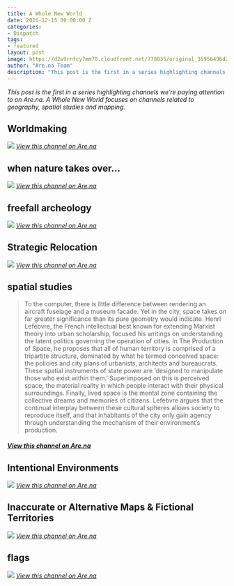 ```yaml
---
title: A Whole New World
date: 2016-12-15 00:00:00 Z
categories:
- Dispatch
tags:
- featured
layout: post
image: https://d2w9rnfcy7mm78.cloudfront.net/778835/original_35956496d20d2fbfacc487392a9bed2f.jpg
author: "Are.na Team"
description: "This post is the first in a series highlighting channels we’re paying attention to on Are.na. A Whole New World focuses on channels related to geography, spatial studies and mapping."
---
```


_This post is the first in a series highlighting channels we’re paying attention to on Are.na. A Whole New World focuses on channels related to geography, spatial studies and mapping._

## Worldmaking
[![](https://qph.ec.quoracdn.net/main-qimg-7832a8c99cafb7c9f72848c435605ac4?convert_to_webp=true)](https://www.are.na/damon-zucconi/worldmaking) *[View this channel on Are.na](https://www.are.na/damon-zucconi/worldmaking)*

## when nature takes over...
[![](https://d2w9rnfcy7mm78.cloudfront.net/753203/original_373ba98d3a5223f860dc53f549d060e2.jpg)](https://www.are.na/min-chen/when-nature-takes-over) *[View this channel on Are.na](https://www.are.na/min-chen/when-nature-takes-over)*

## freefall archeology
[![](https://d2w9rnfcy7mm78.cloudfront.net/791370/original_0c29dda40c3644860c9b654b16ccc27a.jpg)](https://www.are.na/mari-na/freefall-archeology) *[View this channel on Are.na](https://www.are.na/mari-na/freefall-archeology)*

## Strategic Relocation
[![](https://d2w9rnfcy7mm78.cloudfront.net/340162/original_59a95f4e05a46f8c0cc8eb2b3bdb9f9e.gif)](https://www.are.na/ali-bosworth/strategic-relocation) *[View this channel on Are.na](https://www.are.na/ali-bosworth/strategic-relocation)*

## spatial studies
> To the computer, there is little difference between rendering an aircraft fuselage and a museum facade. Yet in the city, space takes on far greater significance than its pure geometry would indicate. Henri Lefebvre, the French intellectual best known for extending Marxist theory into urban scholarship, focused his writings on understanding the latent politics governing the operation of cities. In The Production of Space, he proposes that all of human territory is comprised of a tripartite structure, dominated by what he termed conceived space: the policies and city plans of urbanists, architects and bureaucrats. These spatial instruments of state power are ‘designed to manipulate those who exist within them.’ Superimposed on this is perceived space, the material reality in which people interact with their physical surroundings. Finally, lived space is the mental zone containing the collective dreams and memories of citizens. Lefebvre argues that the continual interplay between these cultural spheres allows society to reproduce itself, and that inhabitants of the city only gain agency through understanding the mechanism of their environment’s production.

#### *[View this channel on Are.na](https://www.are.na/lukas-wp/spatial-studies)*




## Intentional Environments
[![](https://4.bp.blogspot.com/_EWY1PJsPzBA/TQwrQLCtwyI/AAAAAAAADoI/-DQ5CwGjLnE/s1600/arakawa%2526gins03.jpg)](https://www.are.na/morgan-sutherland/intentional-environments) *[View this channel on Are.na](https://www.are.na/morgan-sutherland/intentional-environments)*

## Inaccurate or Alternative Maps & Fictional Territories
[![](https://d2w9rnfcy7mm78.cloudfront.net/633106/original_dca1fd01271a04002a23fadf70505eef.jpg)](https://www.are.na/julian-garcia/inaccurate-or-alternative-maps-fictional-territories) *[View this channel on Are.na](https://www.are.na/julian-garcia/inaccurate-or-alternative-maps-fictional-territories)*

## flags
[![](https://upload.wikimedia.org/wikipedia/commons/thumb/5/58/Flag_of_Zheleznogorsk.svg/1280px-Flag_of_Zheleznogorsk.svg.png)](https://www.are.na/fazed-grunion-1467301677/flags-1469561316) *[View this channel on Are.na](https://www.are.na/fazed-grunion-1467301677/flags-1469561316)*
